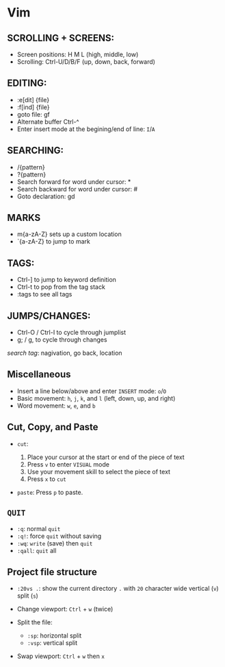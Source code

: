 # Vim

## SCROLLING + SCREENS:

- Screen positions: H M L (high, middle, low)
- Scrolling: Ctrl-U/D/B/F (up, down, back, forward)
## EDITING:

- :e[dit] {file}
- :f[ind] {file}
- goto file: gf
- Alternate buffer Ctrl-^
- Enter insert mode at the begining/end of line: `I`/`A`

## SEARCHING:

- /{pattern}
- ?{pattern}
- Search forward for word under cursor: *
- Search backward for word under cursor: #
- Goto declaration: gd

## MARKS

- m{a-zA-Z} sets up a custom location
- `{a-zA-Z} to jump to mark

## TAGS:

- Ctrl-] to jump to keyword definition
- Ctrl-t to pop from the tag stack
- :tags to see all tags

## JUMPS/CHANGES:

- Ctrl-O / Ctrl-I to cycle through jumplist
- g; / g, to cycle through changes

_search tag_: nagivation, go back, location

## Miscellaneous

- Insert a line below/above and enter `INSERT` mode: `o`/`O`
- Basic movement: `h`, `j`, `k`, and `l` (left, down, up, and right)
- Word movement: `w`, `e`, and `b`

## Cut, Copy, and Paste

- `cut`:

	1. Place your cursor at the start or end of the piece of text
	2. Press `v` to enter `VISUAL` mode
	3. Use your movement skill to select the piece of text
	4. Press `x` to `cut`

- `paste`: Press `p` to paste.

## `QUIT`

- `:q`: normal `quit`
- `:q!`: force `quit` without saving
- `:wq`: `write` (save) then `quit`
- `:qall`: `quit` all

## Project file structure

- `:20vs .`: show the current directory `.` with `20` character wide vertical (`v`) split (`s`)
- Change viewport: `Ctrl` + `w` (twice)
- Split the file:

	- `:sp`: horizontal split
	- `:vsp`: vertical split

- Swap viewport: `Ctrl` + `w` then `x`
